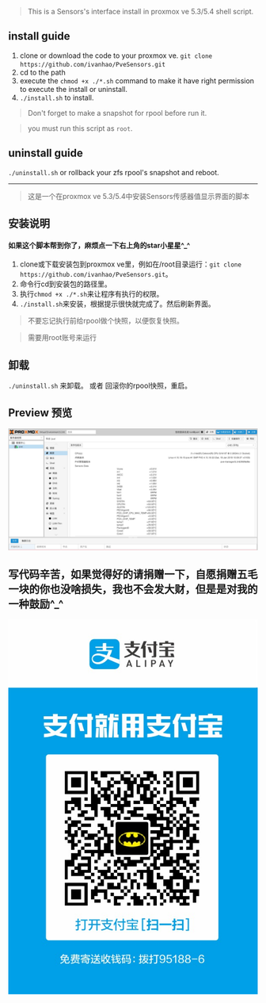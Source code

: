 >This is a Sensors's interface install in proxmox ve 5.3/5.4 shell script.

## install guide ##

1. clone or download the code to your proxmox ve. `git clone https://github.com/ivanhao/PveSensors.git`
2. cd to the path
3. execute the `chmod +x ./*.sh` command to make it have right permission to execute the install or uninstall.
4. `./install.sh` to install.
> Don't forget to make a snapshot for rpool before run it.

> you must run this script as `root`.

## uninstall guide ##
`./uninstall.sh`
or
rollback your zfs rpool's snapshot and reboot.


***

>这是一个在proxmox ve 5.3/5.4中安装Sensors传感器值显示界面的脚本

## 安装说明 ##
#### 如果这个脚本帮到你了，麻烦点一下右上角的star小星星^_^

1. clone或下载安装包到proxmox ve里，例如在/root目录运行：`git clone https://github.com/ivanhao/PveSensors.git`。
2. 命令行cd到安装包的路径里。
3. 执行`chmod +x ./*.sh`来让程序有执行的权限。
4. `./install.sh`来安装，根据提示很快就完成了。然后刷新界面。
> 不要忘记执行前给rpool做个快照，以便恢复快照。

> 需要用root账号来运行

## 卸载 ##

`./uninstall.sh` 来卸载。
或者
回滚你的rpool快照，重启。

##  Preview 预览 ##
![preview](./preview.png)
## 写代码辛苦，如果觉得好的请捐赠一下，自愿捐赠五毛一块的你也没啥损失，我也不会发大财，但是是对我的一种鼓励^_^
![pay](./pay.jpg)

